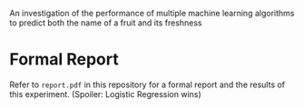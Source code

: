 An investigation of the performance of multiple machine learning algorithms to predict both the name of a fruit and its freshness
# Formal Report
Refer to `report.pdf` in this repository for a formal report and the results of this experiment. (Spoiler: Logistic Regression wins)
